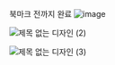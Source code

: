 북마크 전까지 완료
![image](https://github.com/ellycrab/challengeHomework/assets/54714275/9fd0a06a-ba7c-45a3-99a0-9dca14836b6b)




![제목 없는 디자인 (2)](https://github.com/ellycrab/challengeHomework/assets/54714275/7998fe23-13d5-491e-a252-4bf75e68a2ca)




![제목 없는 디자인 (3)](https://github.com/ellycrab/challengeHomework/assets/54714275/4e96ba2b-aada-46de-a0ef-f2a9fbeffcd0)
